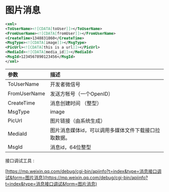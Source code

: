 # 图片消息

```xml
<xml>
<ToUserName><![CDATA[toUser]]></ToUserName>
<FromUserName><![CDATA[fromUser]]></FromUserName>
<CreateTime>1348831860</CreateTime>
<MsgType><![CDATA[image]]></MsgType>
<PicUrl><![CDATA[this is a url]]></PicUrl>
<MediaId><![CDATA[media_id]]></MediaId>
<MsgId>1234567890123456</MsgId>
</xml>
```

| 参数 | 描述 |
| :--- | :--- |
| ToUserName | 开发者微信号 |
| FromUserName | 发送方帐号（一个OpenID） |
| CreateTime | 消息创建时间 （整型） |
| MsgType | image |
| PicUrl | 图片链接（由系统生成） |
| MediaId | 图片消息媒体id，可以调用多媒体文件下载接口拉取数据。 |
| MsgId | 消息id，64位整型 |

接口调试工具 :

[https://mp.weixin.qq.com/debug/cgi-bin/apiinfo?t=index&type=消息接口调试&form=图片消息](https://mp.weixin.qq.com/debug/cgi-bin/apiinfo?t=index&type=消息接口调试&form=图片消息)

